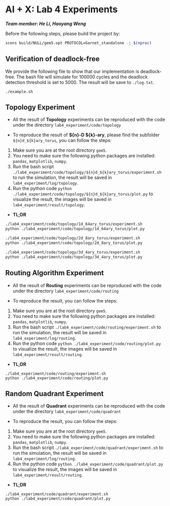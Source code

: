 # AI + X: Lab 4 Experiments

***Team member: He Li, Haoyang Weng***

Before the following steps, please build the project by:

```bash
scons build/NULL/gem5.opt PROTOCOL=Garnet_standalone -j $(nproc)
```

## Verification of deadlock-free

We provide the following file to show that our implementation is deadlock-free. The bash file will simulate for 100000 cycles and the deadlock detection threshold is set to 5000. The result will be save to `./log.txt`.

```
./example.sh
```

## Topology Experiment

- All the result of **Topology** experiments can be reproduced with the code under the directory `lab4_experiment/code/topology`

- To reproduce the result of **\${n}-D \${k}-ary**, please find the subfolder `${n}d_${k}ary_torus`, you can follow the steps:

1. Make sure you are at the root directory `gem5`.
2. You need to make sure the following python packages are installed: `pandas`, `matplotlib`, `numpy`.
3. Run the bash script `./lab4_experiment/code/topology/${n}d_${k}ary_torus/experiment.sh` to run the simulation, the result will be saved in `lab4_experiment/log/topology`.
4. Run the python code `python ./lab4_experiment/code/topology/${n}d_${k}ary_torus/plot.py` to visualize the result, the images will be saved in `lab4_experiment/result/topology`.

- **TL;DR**

```bash
./lab4_experiment/code/topology/1d_64ary_torus/experiment.sh
python ./lab4_experiment/code/topology/1d_64ary_torus/plot.py

./lab4_experiment/code/topology/2d_8ary_torus/experiment.sh
python ./lab4_experiment/code/topology/2d_8ary_torus/plot.py

./lab4_experiment/code/topology/3d_4ary_torus/experiment.sh
python ./lab4_experiment/code/topology/3d_4ary_torus/plot.py
```

## Routing Algorithm Experiment

- All the result of **Routing** experiments can be reproduced with the code under the directory `lab4_experiment/code/routing`

- To reproduce the result, you can follow the steps:

1. Make sure you are at the root directory `gem5`.
2. You need to make sure the following python packages are installed: `pandas`, `matplotlib`, `numpy`.
3. Run the bash script `./lab4_experiment/code/routing/experiment.sh` to run the simulation, the result will be saved in `lab4_experiment/log/routing`.
4. Run the python code `python ./lab4_experiment/code/routing/plot.py` to visualize the result, the images will be saved in `lab4_experiment/result/routing`.

- **TL;DR**

```
./lab4_experiment/code/routing/experiment.sh
python ./lab4_experiment/code/routing/plot.py
```

## Random Quadrant Experiment

- All the result of **Quadrant** experiments can be reproduced with the code under the directory `lab4_experiment/code/quadrant`

- To reproduce the result, you can follow the steps:

1. Make sure you are at the root directory `gem5`.
2. You need to make sure the following python packages are installed: `pandas`, `matplotlib`, `numpy`.
3. Run the bash script `./lab4_experiment/code/quadrant/experiment.sh` to run the simulation, the result will be saved in `lab4_experiment/log/routing`.
4. Run the python code `python ./lab4_experiment/code/quadrant/plot.py` to visualize the result, the images will be saved in `lab4_experiment/result/routing`.

- **TL;DR**

```
./lab4_experiment/code/quadrant/experiment.sh
python ./lab4_experiment/code/quadrant/plot.py
```











